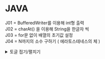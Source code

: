 # JAVA

J01 = BufferedWriter를 이용해 int형 출력  
J02 = charAt() 을 이용해 String을 한글자 씩  
J03 = for문 없이 배열의 초기값 설정  
J04 = N까지의 소수 구하기 ( 에라토스테네스의 체 )  

<details>
<summary>토글 접기/펼치기</summary>
<div markdown="1">

안녕

</div>
</details>
